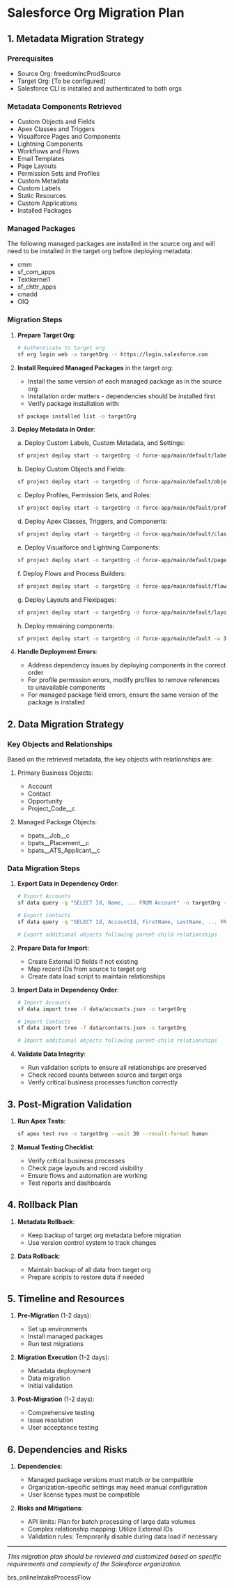 # Salesforce Org Migration Plan

## 1. Metadata Migration Strategy

### Prerequisites
- Source Org: freedomIncProdSource
- Target Org: [To be configured]
- Salesforce CLI is installed and authenticated to both orgs

### Metadata Components Retrieved
- Custom Objects and Fields
- Apex Classes and Triggers
- Visualforce Pages and Components
- Lightning Components
- Workflows and Flows
- Email Templates
- Page Layouts
- Permission Sets and Profiles
- Custom Metadata
- Custom Labels
- Static Resources
- Custom Applications
- Installed Packages

### Managed Packages
The following managed packages are installed in the source org and will need to be installed in the target org before deploying metadata:
- cmm
- sf_com_apps 
- Textkernel1
- sf_chttr_apps
- cmadd
- OIQ

### Migration Steps

1. **Prepare Target Org**:
   ```bash
   # Authenticate to target org
   sf org login web -a targetOrg -r https://login.salesforce.com
   ```

2. **Install Required Managed Packages** in the target org:
   - Install the same version of each managed package as in the source org
   - Installation order matters - dependencies should be installed first
   - Verify package installation with:
   ```bash
   sf package installed list -o targetOrg
   ```

3. **Deploy Metadata in Order**:
   
   a. Deploy Custom Labels, Custom Metadata, and Settings:
   ```bash
   sf project deploy start -o targetOrg -d force-app/main/default/labels force-app/main/default/customMetadata -w 30
   ```
   
   b. Deploy Custom Objects and Fields:
   ```bash
   sf project deploy start -o targetOrg -d force-app/main/default/objects -w 30
   ```
   
   c. Deploy Profiles, Permission Sets, and Roles:
   ```bash
   sf project deploy start -o targetOrg -d force-app/main/default/profiles force-app/main/default/permissionsets force-app/main/default/roles -w 30
   ```
   
   d. Deploy Apex Classes, Triggers, and Components:
   ```bash
   sf project deploy start -o targetOrg -d force-app/main/default/classes force-app/main/default/triggers -w 30
   ```
   
   e. Deploy Visualforce and Lightning Components:
   ```bash
   sf project deploy start -o targetOrg -d force-app/main/default/pages force-app/main/default/aura force-app/main/default/lwc -w 30
   ```
   
   f. Deploy Flows and Process Builders:
   ```bash
   sf project deploy start -o targetOrg -d force-app/main/default/flows -w 30
   ```
   
   g. Deploy Layouts and Flexipages:
   ```bash
   sf project deploy start -o targetOrg -d force-app/main/default/layouts force-app/main/default/flexipages -w 30
   ```
   
   h. Deploy remaining components:
   ```bash
   sf project deploy start -o targetOrg -d force-app/main/default -w 30
   ```

4. **Handle Deployment Errors**:
   - Address dependency issues by deploying components in the correct order
   - For profile permission errors, modify profiles to remove references to unavailable components
   - For managed package field errors, ensure the same version of the package is installed

## 2. Data Migration Strategy

### Key Objects and Relationships
Based on the retrieved metadata, the key objects with relationships are:

1. Primary Business Objects:
   - Account
   - Contact
   - Opportunity
   - Project_Code__c

2. Managed Package Objects:
   - bpats__Job__c
   - bpats__Placement__c
   - bpats__ATS_Applicant__c

### Data Migration Steps

1. **Export Data in Dependency Order**:
   ```bash
   # Export Accounts
   sf data query -q "SELECT Id, Name, ... FROM Account" -o targetOrg -r csv > data/accounts.csv
   
   # Export Contacts
   sf data query -q "SELECT Id, AccountId, FirstName, LastName, ... FROM Contact" -o targetOrg -r csv > data/contacts.csv
   
   # Export additional objects following parent-child relationships
   ```

2. **Prepare Data for Import**:
   - Create External ID fields if not existing
   - Map record IDs from source to target org
   - Create data load script to maintain relationships

3. **Import Data in Dependency Order**:
   ```bash
   # Import Accounts
   sf data import tree -f data/accounts.json -o targetOrg
   
   # Import Contacts
   sf data import tree -f data/contacts.json -o targetOrg
   
   # Import additional objects following parent-child relationships
   ```

4. **Validate Data Integrity**:
   - Run validation scripts to ensure all relationships are preserved
   - Check record counts between source and target orgs
   - Verify critical business processes function correctly

## 3. Post-Migration Validation

1. **Run Apex Tests**:
   ```bash
   sf apex test run -o targetOrg --wait 30 --result-format human
   ```

2. **Manual Testing Checklist**:
   - Verify critical business processes
   - Check page layouts and record visibility
   - Ensure flows and automation are working
   - Test reports and dashboards

## 4. Rollback Plan

1. **Metadata Rollback**:
   - Keep backup of target org metadata before migration
   - Use version control system to track changes
   
2. **Data Rollback**:
   - Maintain backup of all data from target org
   - Prepare scripts to restore data if needed

## 5. Timeline and Resources

1. **Pre-Migration** (1-2 days):
   - Set up environments
   - Install managed packages
   - Run test migrations

2. **Migration Execution** (1-2 days):
   - Metadata deployment
   - Data migration
   - Initial validation

3. **Post-Migration** (1-2 days):
   - Comprehensive testing
   - Issue resolution
   - User acceptance testing

## 6. Dependencies and Risks

1. **Dependencies**:
   - Managed package versions must match or be compatible
   - Organization-specific settings may need manual configuration
   - User license types must be compatible

2. **Risks and Mitigations**:
   - API limits: Plan for batch processing of large data volumes
   - Complex relationship mapping: Utilize External IDs
   - Validation rules: Temporarily disable during data load if necessary

---

*This migration plan should be reviewed and customized based on specific requirements and complexity of the Salesforce organization.* 

brs_onlineIntakeProcessFlow
